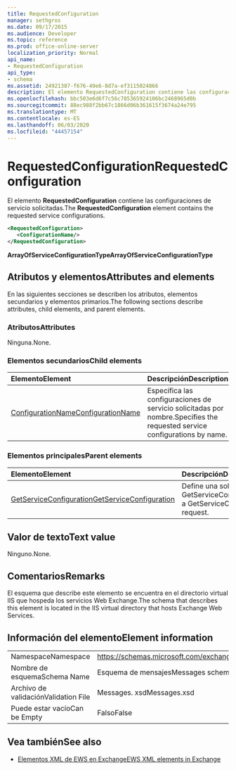 ```yaml
---
title: RequestedConfiguration
manager: sethgros
ms.date: 09/17/2015
ms.audience: Developer
ms.topic: reference
ms.prod: office-online-server
localization_priority: Normal
api_name:
- RequestedConfiguration
api_type:
- schema
ms.assetid: 24921387-f676-49e6-8d7a-ef3115024866
description: El elemento RequestedConfiguration contiene las configuraciones de servicio solicitadas.
ms.openlocfilehash: bbc503e6d6f7c56c785365924106bc2468965d0b
ms.sourcegitcommit: 88ec988f2bb67c1866d06b361615f3674a24e795
ms.translationtype: MT
ms.contentlocale: es-ES
ms.lasthandoff: 06/03/2020
ms.locfileid: "44457154"
---
```

# <a name="requestedconfiguration"></a><span data-ttu-id="aa8ab-103">RequestedConfiguration</span><span class="sxs-lookup"><span data-stu-id="aa8ab-103">RequestedConfiguration</span></span>

<span data-ttu-id="aa8ab-104">El elemento **RequestedConfiguration** contiene las configuraciones de servicio solicitadas.</span><span class="sxs-lookup"><span data-stu-id="aa8ab-104">The **RequestedConfiguration** element contains the requested service configurations.</span></span> 
  
```XML
<RequestedConfiguration>
   <ConfigurationName/>
</RequestedConfiguration>
```

 <span data-ttu-id="aa8ab-105">**ArrayOfServiceConfigurationType**</span><span class="sxs-lookup"><span data-stu-id="aa8ab-105">**ArrayOfServiceConfigurationType**</span></span>
## <a name="attributes-and-elements"></a><span data-ttu-id="aa8ab-106">Atributos y elementos</span><span class="sxs-lookup"><span data-stu-id="aa8ab-106">Attributes and elements</span></span>

<span data-ttu-id="aa8ab-107">En las siguientes secciones se describen los atributos, elementos secundarios y elementos primarios.</span><span class="sxs-lookup"><span data-stu-id="aa8ab-107">The following sections describe attributes, child elements, and parent elements.</span></span>
  
### <a name="attributes"></a><span data-ttu-id="aa8ab-108">Atributos</span><span class="sxs-lookup"><span data-stu-id="aa8ab-108">Attributes</span></span>

<span data-ttu-id="aa8ab-109">Ninguna.</span><span class="sxs-lookup"><span data-stu-id="aa8ab-109">None.</span></span>
  
### <a name="child-elements"></a><span data-ttu-id="aa8ab-110">Elementos secundarios</span><span class="sxs-lookup"><span data-stu-id="aa8ab-110">Child elements</span></span>

|<span data-ttu-id="aa8ab-111">**Elemento**</span><span class="sxs-lookup"><span data-stu-id="aa8ab-111">**Element**</span></span>|<span data-ttu-id="aa8ab-112">**Descripción**</span><span class="sxs-lookup"><span data-stu-id="aa8ab-112">**Description**</span></span>|
|:-----|:-----|
|[<span data-ttu-id="aa8ab-113">ConfigurationName</span><span class="sxs-lookup"><span data-stu-id="aa8ab-113">ConfigurationName</span></span>](configurationname.md) <br/> |<span data-ttu-id="aa8ab-114">Especifica las configuraciones de servicio solicitadas por nombre.</span><span class="sxs-lookup"><span data-stu-id="aa8ab-114">Specifies the requested service configurations by name.</span></span>  <br/> |
   
### <a name="parent-elements"></a><span data-ttu-id="aa8ab-115">Elementos principales</span><span class="sxs-lookup"><span data-stu-id="aa8ab-115">Parent elements</span></span>

|<span data-ttu-id="aa8ab-116">**Elemento**</span><span class="sxs-lookup"><span data-stu-id="aa8ab-116">**Element**</span></span>|<span data-ttu-id="aa8ab-117">**Descripción**</span><span class="sxs-lookup"><span data-stu-id="aa8ab-117">**Description**</span></span>|
|:-----|:-----|
|[<span data-ttu-id="aa8ab-118">GetServiceConfiguration</span><span class="sxs-lookup"><span data-stu-id="aa8ab-118">GetServiceConfiguration</span></span>](getserviceconfiguration.md) <br/> |<span data-ttu-id="aa8ab-119">Define una solicitud de GetServiceConfiguration.</span><span class="sxs-lookup"><span data-stu-id="aa8ab-119">Defines a GetServiceConfiguration request.</span></span>  <br/> |
   
## <a name="text-value"></a><span data-ttu-id="aa8ab-120">Valor de texto</span><span class="sxs-lookup"><span data-stu-id="aa8ab-120">Text value</span></span>

<span data-ttu-id="aa8ab-121">Ninguno.</span><span class="sxs-lookup"><span data-stu-id="aa8ab-121">None.</span></span>
  
## <a name="remarks"></a><span data-ttu-id="aa8ab-122">Comentarios</span><span class="sxs-lookup"><span data-stu-id="aa8ab-122">Remarks</span></span>

<span data-ttu-id="aa8ab-123">El esquema que describe este elemento se encuentra en el directorio virtual IIS que hospeda los servicios Web Exchange.</span><span class="sxs-lookup"><span data-stu-id="aa8ab-123">The schema that describes this element is located in the IIS virtual directory that hosts Exchange Web Services.</span></span>
  
## <a name="element-information"></a><span data-ttu-id="aa8ab-124">Información del elemento</span><span class="sxs-lookup"><span data-stu-id="aa8ab-124">Element information</span></span>

|||
|:-----|:-----|
|<span data-ttu-id="aa8ab-125">Namespace</span><span class="sxs-lookup"><span data-stu-id="aa8ab-125">Namespace</span></span>  <br/> |https://schemas.microsoft.com/exchange/services/2006/messages  <br/> |
|<span data-ttu-id="aa8ab-126">Nombre de esquema</span><span class="sxs-lookup"><span data-stu-id="aa8ab-126">Schema Name</span></span>  <br/> |<span data-ttu-id="aa8ab-127">Esquema de mensajes</span><span class="sxs-lookup"><span data-stu-id="aa8ab-127">Messages schema</span></span>  <br/> |
|<span data-ttu-id="aa8ab-128">Archivo de validación</span><span class="sxs-lookup"><span data-stu-id="aa8ab-128">Validation File</span></span>  <br/> |<span data-ttu-id="aa8ab-129">Messages. xsd</span><span class="sxs-lookup"><span data-stu-id="aa8ab-129">Messages.xsd</span></span>  <br/> |
|<span data-ttu-id="aa8ab-130">Puede estar vacío</span><span class="sxs-lookup"><span data-stu-id="aa8ab-130">Can be Empty</span></span>  <br/> |<span data-ttu-id="aa8ab-131">Falso</span><span class="sxs-lookup"><span data-stu-id="aa8ab-131">False</span></span>  <br/> |
   
## <a name="see-also"></a><span data-ttu-id="aa8ab-132">Vea también</span><span class="sxs-lookup"><span data-stu-id="aa8ab-132">See also</span></span>



- [<span data-ttu-id="aa8ab-133">Elementos XML de EWS en Exchange</span><span class="sxs-lookup"><span data-stu-id="aa8ab-133">EWS XML elements in Exchange</span></span>](ews-xml-elements-in-exchange.md)

